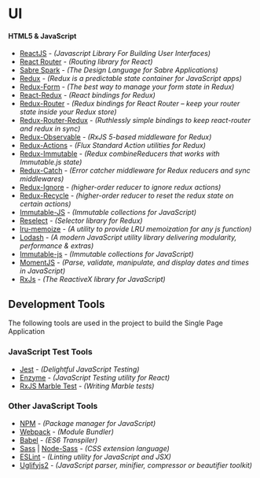 # UI

#### HTML5 & JavaScript
* [ReactJS](https://facebook.github.io/react/) - *(Javascript Library For Building User Interfaces)*
* [React Router](https://github.com/reactjs/react-router) - *(Routing library for React)*
* [Sabre Spark](http://www.sabrespark.com/about/) - *(The Design Language for Sabre Applications)*	
* [Redux](http://redux.js.org/index.html) - *(Redux is a predictable state container for JavaScript apps)*
* [Redux-Form](http://redux-form.com/) - *(The best way to manage your form state in Redux)*
* [React-Redux](https://github.com/reactjs/react-redux) - *(React bindings for Redux)*
* [Redux-Router](https://github.com/acdlite/redux-router) - *(Redux bindings for React Router – keep your router state inside your Redux store)*
* [Redux-Router-Redux](https://github.com/reactjs/react-router-redux) - *(Ruthlessly simple bindings to keep react-router and redux in sync)*
* [Redux-Observable](https://redux-observable.js.org/) - *(RxJS 5-based middleware for Redux)*
* [Redux-Actions](https://github.com/acdlite/redux-actions) - *(Flux Standard Action utilities for Redux)*
* [Redux-Immutable](https://github.com/gajus/redux-immutable) - *(Redux combineReducers that works with Immutable.js state)*
* [Redux-Catch](https://github.com/PlatziDev/redux-catch) - *(Error catcher middleware for Redux reducers and sync middlewares)*
* [Redux-Ignore](https://github.com/omnidan/redux-ignore) - *(higher-order reducer to ignore redux actions)*
* [Redux-Recycle](https://github.com/omnidan/redux-recycle) - *(higher-order reducer to reset the redux state on certain actions)*
* [Immutable-JS](https://facebook.github.io/immutable-js/) - *(Immutable collections for JavaScript)* 
* [Reselect](https://github.com/reactjs/reselect) - *(Selector library for Redux)* 
* [lru-memoize](https://github.com/reactjs/reselect) - *(A utility to provide LRU memoization for any js function)*
* [Lodash](https://lodash.com/docs/4.17.2) - *(A modern JavaScript utility library delivering modularity, performance & extras)*
* [Immutable-js](https://facebook.github.io/immutable-js/) - *(Immutable collections for JavaScript)*
* [MomentJS](https://momentjs.com) - *(Parse, validate, manipulate, and display dates and times in JavaScript)*
* [RxJs](http://reactivex.io/rxjs/) - *(The ReactiveX library for JavaScript)*

## Development Tools

The following tools are used in the project to build the Single Page Application

### JavaScript Test Tools
* [Jest](https://facebook.github.io/jest/) - *(Delightful JavaScript Testing)*
* [Enzyme](http://airbnb.io/enzyme/) - *(JavaScript Testing utility for React)*
* [RxJS Marble Test](https://github.com/ReactiveX/rxjs/blob/master/doc/writing-marble-tests.md) - *(Writing Marble tests)*

### Other JavaScript Tools

* [NPM](https://www.npmjs.com/) - *(Package manager for JavaScript)*
* [Webpack](https://webpack.github.io/) - *(Module Bundler)*
* [Babel](https://babeljs.io/) - *(ES6 Transpiler)*
* [Sass](http://sass-lang.com/) | [Node-Sass](https://www.npmjs.com/package/node-sass) - *(CSS extension language)*
* [ESLint](http://eslint.org/) - *(Linting utility for JavaScript and JSX)*
* [Uglifyjs2](https://github.com/mishoo/UglifyJS2) - *(JavaScript parser, minifier, compressor or beautifier toolkit)*
